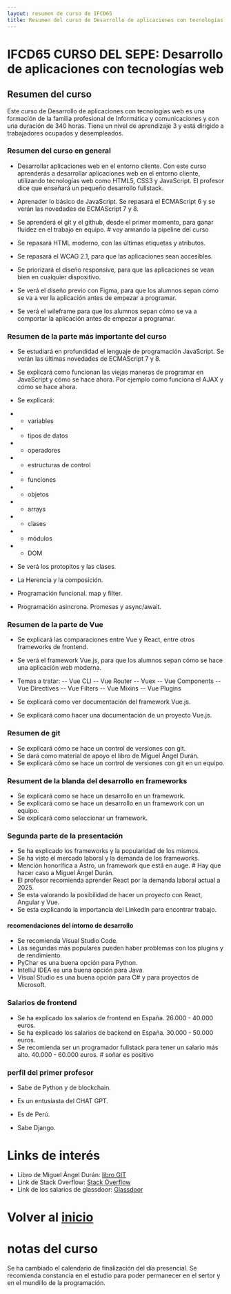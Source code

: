```yaml
---
layout: resumen de curso de IFCD65
title: Resumen del curso de Desarrollo de aplicaciones con tecnologías web
---
```


# IFCD65 CURSO DEL SEPE: Desarrollo de aplicaciones con tecnologías web

## Resumen del curso

Este curso de Desarrollo de aplicaciones con tecnologías web es una formación de la familia profesional de Informática y comunicaciones y con una duración de 340 horas. Tiene un nivel de aprendizaje 3 y está dirigido a trabajadores ocupados y desempleados.

### Resumen del curso en general

- Desarrollar aplicaciones web en el entorno cliente. Con este curso aprenderás a desarrollar aplicaciones web en el entorno cliente, utilizando tecnologías web como HTML5, CSS3 y JavaScript. El profesor dice que enseñará un pequeño desarrollo fullstack.

- Aprenader lo básico de JavaScript. Se repasará el ECMAScript 6 y se verán las novedades de ECMAScript 7 y 8.

- Se aprenderá el git y el github, desde el primer momento, para ganar fluidez en el trabajo en equipo. # voy armando la pipeline del curso

- Se repasará HTML moderno, con las últimas etiquetas y atributos.

- Se repasará el WCAG 2.1, para que las aplicaciones sean accesibles.

- Se priorizará el diseño responsive, para que las aplicaciones se vean bien en cualquier dispositivo.

- Se verá el diseño previo con Figma, para que los alumnos sepan cómo se va a ver la aplicación antes de empezar a programar.

- Se verá el wileframe para que los alumnos sepan cómo se va a comportar la aplicación antes de empezar a programar.

### Resumen de la parte más importante del curso

- Se estudiará en profundidad el lenguaje de programación JavaScript. Se verán las últimas novedades de ECMAScript 7 y 8.

- Se explicará como funcionan las viejas maneras de programar en JavaScript y cómo se hace ahora. Por ejemplo como funciona el AJAX y cómo se hace ahora.

- Se explicará:
- - variables
- - tipos de datos
- - operadores
- - estructuras de control
- - funciones
- - objetos
- - arrays
- - clases
- - módulos
- - DOM

- Se verá los protopitos y las clases.
- La Herencia y la composición.
- Programación funcional. map y filter.
- Programación asincrona. Promesas y async/await.

### Resumen de la parte de Vue

- Se explicará las comparaciones entre Vue y React, entre otros frameworks de frontend.
- Se verá el framework Vue.js, para que los alumnos sepan cómo se hace una aplicación web moderna.
- Temas a tratar:
  -- Vue CLI
  -- Vue Router
  -- Vuex
  -- Vue Components
  -- Vue Directives
  -- Vue Filters
  -- Vue Mixins
  -- Vue Plugins

- Se explicará como ver documentación del framework Vue.js.
- Se explicará como hacer una documentación de un proyecto Vue.js.

### Resumen de git

- Se explicará cómo se hace un control de versiones con git.
- Se dará como material de apoyo el libro de Miguel Ángel Durán.
- Se explicará cómo se hace un control de versiones con git en un equipo.

### Resument de la blanda del desarrollo en frameworks

- Se explicará como se hace un desarrollo en un framework.
- Se explicará como se hace un desarrollo en un framework con un equipo.
- Se explicará como seleccionar un framework.

### Segunda parte de la presentación

- Se ha explicado los frameworks y la popularidad de los mismos.
- Se ha visto el mercado laboral y la demanda de los frameworks.
- Mención honorífica a Astro, un framework que está en auge. # Hay que hacer caso a Miguel Ángel Durán.
- El profesor recomienda aprender React por la demanda laboral actual a 2025.
- Se esta valorando la posibilidad de hacer un proyecto con React, Angular y Vue.
- Se esta explicando la importancia del LinkedIn para encontrar trabajo.

#### recomendaciones del intorno de desarrollo

- Se recomienda Visual Studio Code.
- Las segundas más populares pueden haber problemas con los plugins y de rendimiento.
- PyChar es una buena opción para Python.
- IntelliJ IDEA es una buena opción para Java.
- Visual Studio es una buena opción para C# y para proyectos de Microsoft.

### Salarios de frontend

- Se ha explicado los salarios de frontend en España. 26.000 - 40.000 euros.
- Se ha explicado los salarios de backend en España. 30.000 - 50.000 euros.
- Se recomienda ser un programador fullstack para tener un salario más alto. 40.000 - 60.000 euros. # soñar es positivo

### perfil del primer profesor

- Sabe de Python y de blockchain.

- Es un entusiasta del CHAT GPT.

- Es de Perú.

- Sabe Django.

# Links de interés

- Libro de Miguel Ángel Durán: [libro GIT](https://drive.google.com/drive/folders/1xU8ekvIfWdrnx53cP_gjsVFxhoshX4-m?usp=drive_link)
- Link de Stack Overflow: [Stack Overflow](https://stackoverflow.com/)
- Link de los salarios de glassdoor: [Glassdoor](https://www.glassdoor.es/Salarios/index.htm)

# Volver al [inicio](../index.html)

# notas del curso

Se ha cambiado el calendario de finalización del día presencial.
Se recomienda constancia en el estudio para poder permanecer en el sertor y en el mundillo de la programación.
